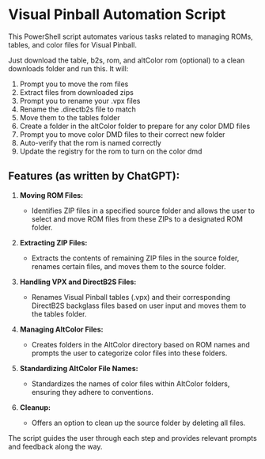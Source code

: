 # Visual Pinball Automation Script

This PowerShell script automates various tasks related to managing ROMs, tables, and color files for Visual Pinball.

Just download the table, b2s, rom, and altColor rom (optional) to a clean downloads folder and run this. It will:

1. Prompt you to move the rom files
2. Extract files from downloaded zips
3. Prompt you to rename your .vpx files
4. Rename the .directb2s file to match
5. Move them to the tables folder
6. Create a folder in the altColor folder to prepare for any color DMD files
7. Prompt you to move color DMD files to their correct new folder
8. Auto-verify that the rom is named correctly
9. Update the registry for the rom to turn on the color dmd

## Features (as written by ChatGPT):

1. **Moving ROM Files:**
   - Identifies ZIP files in a specified source folder and allows the user to select and move ROM files from these ZIPs to a designated ROM folder.

2. **Extracting ZIP Files:**
   - Extracts the contents of remaining ZIP files in the source folder, renames certain files, and moves them to the source folder.

3. **Handling VPX and DirectB2S Files:**
   - Renames Visual Pinball tables (.vpx) and their corresponding DirectB2S backglass files based on user input and moves them to the tables folder.

4. **Managing AltColor Files:**
   - Creates folders in the AltColor directory based on ROM names and prompts the user to categorize color files into these folders.

5. **Standardizing AltColor File Names:**
   - Standardizes the names of color files within AltColor folders, ensuring they adhere to conventions.

6. **Cleanup:**
   - Offers an option to clean up the source folder by deleting all files.

The script guides the user through each step and provides relevant prompts and feedback along the way.
